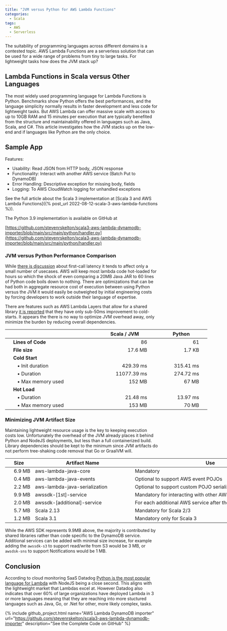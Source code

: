 ```yaml
---
title: "JVM versus Python for AWS Lambda Functions"
categories:
  - Scala
tags:
  - AWS
  - Serverless
---
```

The suitability of programming languages across different domains is a contested topic.  AWS Lambda Functions are a serverless solution that can be used for a wide range of problems from tiny to large tasks.  For lightweight tasks how does the JVM stack up?

## Lambda Functions in Scala versus Other Languages

The most widely used programming language for Lambda Functions is Python.  Benchmarks show Python offers the best performances, and the language simplicity normally results in faster development and less code for lightweight tasks.  But AWS Lambda can offer massive scale with access to up to 10GB RAM and 15 minutes per execution that are typically benefited from the structure and maintainability offered in languages such as Java, Scala, and C#.  This article investigates how the JVM stacks up on the low-end and if languages like Python are the only choice.

## Sample App

Features:
- Usability: Read JSON from HTTP body, JSON response
- Functionality: Interact with another AWS service (Batch Put to DynamoDB)
- Error Handling: Descriptive exception for missing body, fields
- Logging: To AWS CloudWatch logging for unhandled exceptions

See the full article about the Scala 3 implementation at
[Scala 3 and AWS Lambda Functions]({% post_url 2022-08-12-scala-3-aws-lambda-functions %}).

The Python 3.9 implementation is available on GitHub at

[https://github.com/stevenrskelton/scala3-aws-lambda-dynamodb-importer/blob/main/src/main/python/handler.py](https://github.com/stevenrskelton/scala3-aws-lambda-dynamodb-importer/blob/main/src/main/python/handler.py)

### JVM versus Python Performance Comparison

While [there is discussion](https://mikhail.io/serverless/coldstarts/aws/languages/) about first-call latency it tends to affect only a small number of usecases.  AWS will keep most lambda code hot-loaded for hours so which the shock of even comparing a 20MB Java JAR to 60 lines of Python code boils down to nothing.  There are optimizations that can be had both in aggregate resource cost of execution between using Python versus the JVM it would easily be outweighed by initial engineering costs by forcing developers to work outside their language of expertise.

There are features such as AWS Lambda Layers that allow for a shared library [it is reported](https://www.simform.com/blog/lambda-cold-starts/) that they have only sub-50ms improvement to cold-starts.  It appears the there is no way to optimize JVM overhead away, only minimize the burden by reducing overall dependencies.

<table style="margin-left:auto;margin-right:auto;width:500pt;display:table;">
  <thead>
    <tr>    
      <th></th>
      <th style="text-align:center">Scala / JVM</th>
      <th style="text-align:center">Python</th>  
    </tr>
  </thead>
  <tbody>
    <tr>
      <td style="font-weight:bold;padding-left:20pt">Lines of Code</td>
      <td style="text-align:right;padding-right:20pt">86</td>
      <td style="text-align:right;padding-right:20pt">61</td>
    </tr>
    <tr>
      <td style="font-weight:bold;padding-left:20pt">File size</td>
      <td style="text-align:right;padding-right:20pt">17.6 MB</td>
      <td style="text-align:right;padding-right:20pt">1.7 KB</td>
    </tr>
    <tr>
      <td style="font-weight:bold;padding-left:20pt">Cold Start</td>
      <td></td>
      <td></td>
    </tr>
    <tr>
      <td style="padding-left:30pt">• Init duration</td>
      <td style="text-align:right;padding-right:20pt">429.39 ms</td>
      <td style="text-align:right;padding-right:20pt">315.41 ms</td>
    </tr>
    <tr>
      <td style="padding-left:30pt">• Duration</td>
      <td style="text-align:right;padding-right:20pt">11077.39 ms</td>
      <td style="text-align:right;padding-right:20pt">274.72 ms</td>
    </tr>
    <tr>
      <td style="padding-left:30pt">• Max memory used</td>
      <td style="text-align:right;padding-right:20pt">152 MB</td>
      <td style="text-align:right;padding-right:20pt">67 MB</td>
    </tr>
    <tr>
      <td style="font-weight:bold;padding-left:20pt">Hot Load</td>
      <td></td>
      <td></td>
    </tr>
    <tr>
      <td style="padding-left:30pt">• Duration</td>
      <td style="text-align:right;padding-right:20pt">21.48 ms</td>
      <td style="text-align:right;padding-right:20pt">13.97 ms</td>
    </tr>
    <tr>
      <td style="padding-left:30pt">• Max memory used</td>
      <td style="text-align:right;padding-right:20pt">153 MB</td>
      <td style="text-align:right;padding-right:20pt">70 MB</td>
    </tr>
  </tbody>
</table>

### Minimizing JVM Artifact Size

Maintaining lightweight resource usage is the key to keeping execution costs low.  Unfortunately the overhead of the JVM already places it behind Python and NodeJS deployments, but less than a full containerized build. Library dependencies should be kept to the minimum since JVM artifacts do not perform tree-shaking code removal that Go or GraalVM will.

<table style="margin-left:auto;margin-right:auto;width:700pt;display:table;">
  <thead>
    <tr>    
      <th style="text-align:center">Size</th>
      <th style="text-align:center">Artifact Name</th>
      <th style="text-align:center">Use</th>  
    </tr>
  </thead>
  <tbody>
    <tr>
      <td style="text-align:right">6.9 MB</td>
      <td>aws-lambda-java-core</td>
      <td>Mandatory</td>
    </tr>
    <tr>
      <td style="text-align:right">0.4 MB</td>
      <td>aws-lambda-java-events</td>
      <td>Optional to support AWS event POJOs</td>
    </tr>
    <tr>
      <td style="text-align:right">2.2 MB</td>
      <td>aws-lambda-java-serialization</td>
      <td>Optional to support custom POJO serialization</td>
    </tr>
    <tr>
      <td style="text-align:right">9.9 MB</td>
      <td>awssdk-[1st]-service</td>
      <td>Mandatory for interacting with other AWS services</td>
    </tr>
    <tr>
      <td style="text-align:right">2.0 MB</td>
      <td>awssdk-[additional]-service</td>
      <td>For each additional AWS service after the first</td>
    </tr>
    <tr>
      <td style="text-align:right">5.7 MB</td>
      <td>Scala 2.13</td>
      <td>Mandatory for Scala 2/3</td>
    </tr>
    <tr>
      <td style="text-align:right">1.2 MB</td>
      <td>Scala 3.1</td>
      <td>Mandatory only for Scala 3</td>
    </tr>
  </tbody>
</table>

While the AWS SDK represents 9.9MB above, the majority is contributed by shared libraries rather than code specific to the DynamoDB service.  Additional services can be added with minimal size increase, for example adding the `awssdk-s3` to support read/write from S3 would be 3 MB, or `awsdsk-sns` to support Notifications would be 1 MB.

## Conclusion

According to cloud monitoring SaaS Datadog [Python is the most popular language for Lambda](https://www.datadoghq.com/state-of-serverless/) with NodeJS being a close second.  This aligns with the lightweight market that Lambdas excel at. However Datadog also indicates that over 60% of large organizations have deployed Lambda in 3 or more languages meaning that they are reaching into more stuctured languages such as Java, Go, or .Net for other, more likely complex, tasks.


{% 
  include github_project.html 
  name="AWS Lambda DynamoDB importer"
  url="https://github.com/stevenrskelton/scala3-aws-lambda-dynamodb-importer"
  description="See the Complete Code on GitHub"
%}
